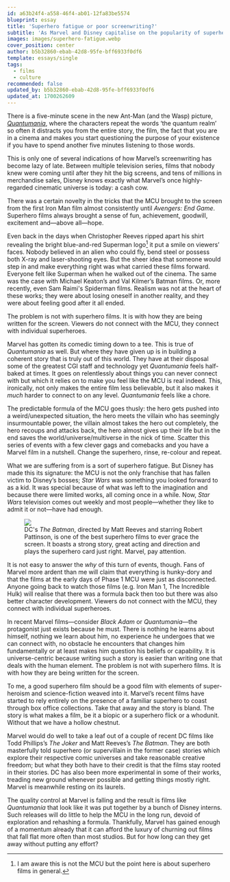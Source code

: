 ```yaml
---
id: a63b24f4-a558-46f4-ab01-12fa83be5574
blueprint: essay
title: 'Superhero fatigue or poor screenwriting?'
subtitle: 'As Marvel and Disney capitalise on the popularity of superhero films, the genre is slowly losing its greatest superpower.'
images: images/superhero-fatigue.webp
cover_position: center
author: b5b32860-ebab-42d8-95fe-bff6933f0df6
template: essays/single
tags:
  - films
  - culture
recommended: false
updated_by: b5b32860-ebab-42d8-95fe-bff6933f0df6
updated_at: 1700262609
---
```

There is a five-minute scene in the new Ant-Man (and the Wasp) picture, [*Quantumania*](https://www.rottentomatoes.com/m/ant_man_and_the_wasp_quantumania), where the characters repeat the words ‘the quantum realm’ so often it distracts you from the entire story, the film, the fact that you are in a cinema and makes you start questioning the purpose of your existence if you have to spend another five minutes listening to those words.

This is only one of several indications of how Marvel’s screenwriting has become lazy of late. Between multiple television series, films that nobody knew were coming until after they hit the big screens, and tens of millions in merchandise sales, Disney knows exactly what Marvel’s once highly-regarded cinematic universe is today: a cash cow.

There was a certain novelty in the tricks that the <abbr>MCU</abbr> brought to the screen from the first Iron Man film almost consistently until *Avengers: End Game*. Superhero films always brought a sense of fun, achievement, goodwill, excitement and—above all—hope.

Even back in the days when Christopher Reeves ripped apart his shirt revealing the bright blue-and-red Superman logo[^1] it put a smile on viewers’ faces. Nobody believed in an alien who could fly, bend steel or possess both X-ray and laser-shooting eyes. But the sheer idea that someone would step in and make everything right was what carried these films forward. Everyone felt like Superman when he walked out of the cinema. The same was the case with Michael Keaton’s and Val Kilmer’s Batman films. Or, more recently, even Sam Raimi's Spiderman films. Realism was not at the heart of these works; they were about losing oneself in another reality, and they were about feeling good after it all ended.

<div class="quote">The problem is not with superhero films. It is with how they are being written for the screen. Viewers do not connect with the MCU, they connect with individual superheroes.</div>

Marvel has gotten its comedic timing down to a tee. This is true of *Quantumania* as well. But where they have given up is in building a coherent story that is truly out of this world. They have at their disposal some of the greatest <abbr>CGI</abbr> staff and technology yet *Quantumania* feels half-baked at times. It goes on relentlessly about things you can never connect with but which it relies on to make you feel like the <abbr>MCU</abbr> is real indeed. This, ironically, not only makes the entire film less believable, but it also makes it *much* harder to connect to on any level. *Quantumania* feels like a chore.

The predictable formula of the <abbr>MCU</abbr> goes thusly: the hero gets pushed into a weird/unexpected situation, the hero meets the villain who has seemingly insurmountable power, the villain almost takes the hero out completely, the hero recoups and attacks back, the hero almost gives up their life but in the end saves the world/universe/multiverse in the nick of time. Scatter this series of events with a few clever gags and comebacks and you have a Marvel film in a nutshell. Change the superhero, rinse, re-colour and repeat.

What we are suffering from is a sort of superhero fatigue. But Disney has made this its signature: the <abbr>MCU</abbr> is not the only franchise that has fallen victim to Disney’s bosses; *Star Wars* was something you looked forward to as a kid. It was special because of what was left to the imagination and because there were limited works, all coming once in a while. Now, *Star Wars* television comes out weekly and most people—whether they like to admit it or not—have had enough.

<figure class="fullwidth"><img src="statamic://asset::assets::images/tbm-trl2-88772.webp"><figcaption>DC's <em>The Batman</em>, directed by Matt Reeves and starring Robert Pattinson, is one of the best superhero films to ever grace the screen. It boasts a strong story, great acting and direction and plays the superhero card just right. Marvel, pay attention.</figcaption></figure>

It is not easy to answer the *why* of this turn of events, though. Fans of Marvel more ardent than me will claim that everything is hunky-dory and that the films at the early days of Phase 1 <abbr>MCU</abbr> were just as disconnected. Anyone going back to watch those films (e.g. Iron Man 1, The Incredible Hulk) will realise that there was a formula back then too but there was also better character development. Viewers do not connect with the <abbr>MCU</abbr>, they connect with individual superheroes.

In recent Marvel films—consider *Black Adam* or *Quantumania*—the protagonist just exists because he must. There is nothing he learns about himself, nothing we learn about him, no experience he undergoes that we can connect with, no obstacle he encounters that changes him fundamentally or at least makes him question his beliefs or capability. It is universe-centric because writing such a story is easier than writing one that deals with the human element. The problem is not with superhero films. It is with how they are being written for the screen.

To me, a good superhero film should be a good film with elements of super-heroism and science-fiction weaved into it. Marvel’s recent films have started to rely entirely on the presence of a familiar superhero to coast through box office collections. Take that away and the story is bland. The story is what makes a film, be it a biopic or a superhero flick or a whodunit. Without that we have a hollow chestnut.

Marvel would do well to take a leaf out of a couple of recent DC films like Todd Phillips’s *The Joker* and Matt Reeves’s *The Batman*. They are both masterfully told superhero (or supervillain in the former case) stories which explore their respective comic universes and take reasonable creative freedom; but what they both have to their credit is that the films stay rooted in their stories. DC has also been more experimental in some of their works, treading new ground whenever possible and getting things mostly right. Marvel is meanwhile resting on its laurels.

The quality control at Marvel is falling and the result is films like *Quantumania* that look like it was put together by a bunch of Disney interns. Such releases will do little to help the <abbr>MCU</abbr> in the long run, devoid of exploration and rehashing a formula. Thankfully, Marvel has gained enough of a momentum already that it can afford the luxury of churning out films that fall flat more often than most studios. But for how long can they get away without putting any effort?

[^1]: I am aware this is not the <abbr>MCU</abbr> but the point here is about superhero films in general.